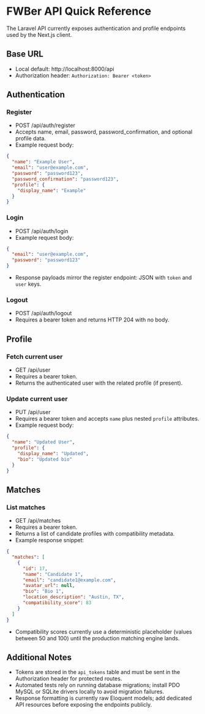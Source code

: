 # FWBer API Quick Reference

The Laravel API currently exposes authentication and profile endpoints used by the Next.js client.

## Base URL
- Local default: http://localhost:8000/api
- Authorization header: `Authorization: Bearer <token>`

## Authentication

### Register
- POST /api/auth/register
- Accepts name, email, password, password_confirmation, and optional profile data.
- Example request body:
```json
{
  "name": "Example User",
  "email": "user@example.com",
  "password": "password123",
  "password_confirmation": "password123",
  "profile": {
    "display_name": "Example"
  }
}
```

### Login
- POST /api/auth/login
- Example request body:
```json
{
  "email": "user@example.com",
  "password": "password123"
}
```
- Response payloads mirror the register endpoint: JSON with `token` and `user` keys.

### Logout
- POST /api/auth/logout
- Requires a bearer token and returns HTTP 204 with no body.

## Profile

### Fetch current user
- GET /api/user
- Requires a bearer token.
- Returns the authenticated user with the related profile (if present).

### Update current user
- PUT /api/user
- Requires a bearer token and accepts `name` plus nested `profile` attributes.
- Example request body:
```json
{
  "name": "Updated User",
  "profile": {
    "display_name": "Updated",
    "bio": "Updated bio"
  }
}
```

## Matches

### List matches
- GET /api/matches
- Requires a bearer token.
- Returns a list of candidate profiles with compatibility metadata.
- Example response snippet:
```json
{
  "matches": [
    {
      "id": 17,
      "name": "Candidate 1",
      "email": "candidate1@example.com",
      "avatar_url": null,
      "bio": "Bio 1",
      "location_description": "Austin, TX",
      "compatibility_score": 83
    }
  ]
}
```
- Compatibility scores currently use a deterministic placeholder (values between 50 and 100) until the production matching engine lands.

## Additional Notes
- Tokens are stored in the `api_tokens` table and must be sent in the Authorization header for protected routes.
- Automated tests rely on running database migrations; install PDO MySQL or SQLite drivers locally to avoid migration failures.
- Response formatting is currently raw Eloquent models; add dedicated API resources before exposing the endpoints publicly.
